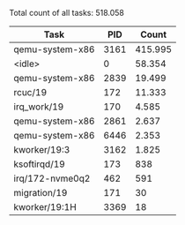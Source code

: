 Total count of all tasks: 518.058

| Task | PID | Count |
| --- | --- | --- |
| qemu-system-x86 | 3161 | 415.995 |
| \<idle\> | 0 | 58.354 |
| qemu-system-x86 | 2839 | 19.499 |
| rcuc/19 | 172 | 11.333 |
| irq_work/19 | 170 | 4.585 |
| qemu-system-x86 | 2861 | 2.637 |
| qemu-system-x86 | 6446 | 2.353 |
| kworker/19:3 | 3162 | 1.825 |
| ksoftirqd/19 | 173 | 838 |
| irq/172-nvme0q2 | 462 | 591 |
| migration/19 | 171 | 30 |
| kworker/19:1H | 3369 | 18 |
